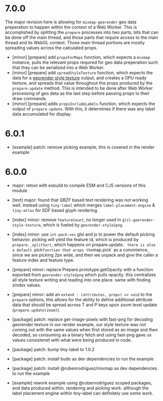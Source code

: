 # 7.0.0

The major revision here is allowing for `mixmap-georender` geo data preperation to happen within the context of a Web Worker. This is accomplished by splitting the `prepare` processes into two parts, bits that can be done off the main thread, and those parts that require access to the main thread and its WebGL context. Those main thread portions are mostly spreading values across the calculated props.

- [minor] [prepare] add `propsForMaps` function, which expects a `mixmap` instance, pulls the relevant props required for geo data preperation such that they can be serialized into a Web Worker.
- [minor] [prepare] add `spreadStyleTexture` function, which expects the data for a [georender style texture](https://github.com/rubillionaire/georender-style2png) output, and creates a GPU ready texture, and spreads that value throughout the props produced by the `prepare.update` method. This is intended to be done after Web Worker processing of geo data as the last step before passing props to their draw commands.
- [minor] [prepare] adds `propsIncludeLabels` function, which expects the output of `prepare.update`. With this, it determines if there was any label data accumulated for display.

# 6.0.1

- [example] patch: remove picking example, this is covered in the render example

# 6.0.0

- major: retool with esbuild to compile ESM and CJS versions of this module

- [text] major: found that QBZF based text rendering was not working well. instead using `tiny-label` which merges `label-placement-engine` & `tiny-atlas` for SDF based glyph rendering.

- [index] minor: remove `featureCount`, no longer used in `glsl-georender-style-texture`, which is fueled by `georender-style2png`.

- [index] minor: use `int-pack-vec` glsl and js to power the default picking behavior. picking will yield the feature id, which is produced by `prepare._splitSort`, which happens on prepare.update`. there is also a default `pick` function that wraps the `map.pick` as a convinience, since we are picking 2px wide, and then we unpack and give the caller a feature index and feature type.

- [prepare] minor: replace Prepare.prototype.getOpacity with a function exported from `georender-style2png` which pulls opacity. this centralizes all style texture writing and reading into one place. same with finding zindex values.

- [prepare] minor: add an `extend : (attributes, props) => void` to the `prepare` options, this allows for the ability to define additional attribute data that should be spread across T and P keys upon zoom level update (`prepare.update(zoom)`).

- [package] patch: replace get-image-pixels with fast-png for decoding georender texture in our render example, our style texture was not coming out with the same values when first stored as an image and then decoded, so consuming as a binary fetch and using fast-png gave us values consistenet with what were being produced in node.

- [package] patch: bump tiny-label to 1.0.2

- [package] patch: install budo as dev dependencies to run the example

- [package] patch: install @rubenrodriguez/mixmap as dev dependencies to run the example

- [example] rework example using @rubenrodriguez scoped packages, and data produced within. rendering and picking work. although the label placement engine within tiny-label can definitely use some work.